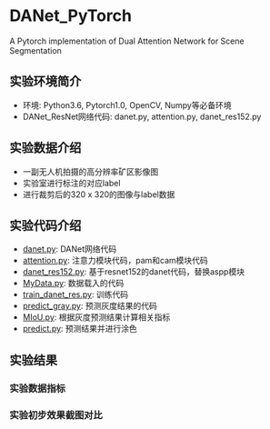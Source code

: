 # DANet_PyTorch
A Pytorch implementation of Dual Attention Network for Scene Segmentation

## 实验环境简介
- 环境: Python3.6, Pytorch1.0, OpenCV, Numpy等必备环境
- DANet_ResNet网络代码: danet.py, attention.py, danet_res152.py

## 实验数据介绍
- 一副无人机拍摄的高分辨率矿区影像图
- 实验室进行标注的对应label
- 进行裁剪后的320 x 320的图像与label数据

## 实验代码介绍
- [danet.py](https://github.com/yearing1017/DANet_PyTorch/blob/master/DAN_ResNet/danet.py): DANet网络代码
- [attention.py](https://github.com/yearing1017/DANet_PyTorch/blob/master/DAN_ResNet/attention.py): 注意力模块代码，pam和cam模块代码
- [danet_res152.py](https://github.com/yearing1017/DANet_PyTorch/blob/master/danet_res152.py): 基于resnet152的danet代码，替换aspp模块
- [MyData.py](https://github.com/yearing1017/DANet_PyTorch/blob/master/MyData.py): 数据载入的代码
- [train_danet_res.py](https://github.com/yearing1017/DANet_PyTorch/blob/master/train_danet_res.py): 训练代码
- [predict_gray.py](https://github.com/yearing1017/DANet_PyTorch/blob/master/predict_gray.py): 预测灰度结果的代码
- [MIoU.py](https://github.com/yearing1017/DANet_PyTorch/blob/master/MIoU.py): 根据灰度预测结果计算相关指标
- [predict.py](https://github.com/yearing1017/DANet_PyTorch/blob/master/predict.py): 预测结果并进行涂色

## 实验结果

### 实验数据指标


### 实验初步效果截图对比
